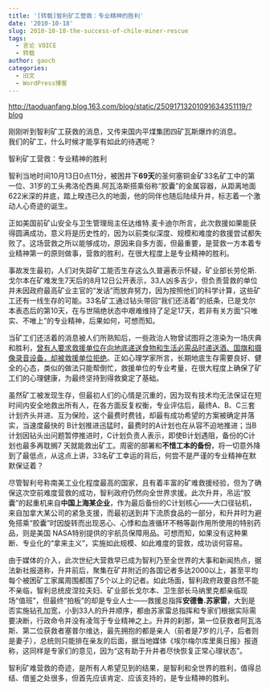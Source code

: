 ```yaml
---
title: '[转载]智利矿工营救：专业精神的胜利'
date: '2010-10-18'
slug: 2010-10-18-the-success-of-chile-miner-rescue
tags:
  - 言论 VOICE
  - 转载
author: gaoch
categories:
  - 旧文
  - WordPress博客
---
```



http://taoduanfang.blog.163.com/blog/static/25091713201091634351119/?blog

刚刚听到智利矿工获救的消息，又传来国内平煤集团四矿瓦斯爆炸的消息。  
我们的矿工，什么时候才能享有如此的待遇呢？

智利矿工营救：专业精神的胜利

智利当地时间10月13日0点11分，被困井下**69天**的圣何塞铜金矿33名矿工中的第一位、31岁的工头弗洛伦西奥.阿瓦洛斯搭乘俗称“胶囊”的金属容器，从距离地面622米深的井底，踏上暌违已久的地面，他的同伴也随后陆续升井，标志着一个激动人心奇迹的诞生。

正如美国前矿山安全与卫生管理局主任达维特.麦卡迪尔所言，此次救援如果能获得圆满成功，意义将是历史性的，因为以前类似深度、规模和难度的救援尝试都失败了。这场营救之所以能够成功，原因来自多方面，但最重要，是营救一方本着专业精神第一的原则做事，营救的胜利，在很大程度上是专业精神的胜利。

事故发生最初，人们对失踪矿工能否生存这么久普遍表示怀疑，矿业部长劳伦斯.戈尔本在矿难发生7天后的8月12日公开表示，33人凶多吉少，但负责营救的单位并未因政府最高矿业主官的“发话”而放弃努力，因为按照他们的科学计算，这些矿工还有一线生存的可能。33名矿工通过钻头带回“我们还活着”的纸条，已是戈尔本表态后的第10天，在与世隔绝状态中艰难维持了足足17天，若非有关方面“只唯实、不唯上”的专业精神，后果如何，可想而知。

当矿工们还活着的消息被人们所熟知后，一些政治人物曾试图将之渲染为一场庆典和胜利，<span
style="text-decoration: underline;">曾有人要求救援单位在向地底递送食物和生活必需品时递送酒、国旗和摄像录音设备，却被救援单位拒绝</span>。正如心理学家所言，长期地底生存需要良好、健全的心态，类似的做法只能帮倒忙，救援单位的专业考量，在很大程度上确保了矿工们的心理健康，为最终坚持到得救奠定了基础。

虽然矿工被发现生存，但最初人们的心情是沉重的，因为现有技术均无法保证在短时间内安全地救出所有人，在各方面反复权衡，专业评估后，最终A、B、C三套计划齐头并进、互为保险，这个最费时费钱，却最有成功希望的方案被确定并落实，当速度最快的
B计划推进迅猛时，最费时的A计划也在从容不迫地推进；当B计划因钻头出问题暂停推进时，C计划负责人表示，即使B计划遇阻，备份的C计划也最多再耽搁7
天就能救出矿工。周密的部署和**不惜工本的备份**，将一切意外降到了最低点，从这点上讲，33名矿工幸运的背后，何尝不是严谨的专业精神在默默保证着？

尽管智利号称南美工业化程度最高的国家，且有着丰富的矿难救援经验，但为了确保这次空前难度营救的成功，智利政府仍然向全世界求援。此次升井，吊运“胶囊”的起重机来自**中国上海某企业**，作为最后备份的C计划核心——大口径钻机，来自加拿大某公司的紧急支援，而最初送到井下流质食品的一部分，和升井时为避免搭乘“胶囊”时因旋转而出现恶心、心悸和血液循环不畅等副作用所使用的特别药品，则是美国
NASA特别提供的宇航员保障用品。可想而知，如果没有这种果断、专业化的“拿来主义”，实施如此规模、如此难度的营救，成功谈何容易。

由于媒体的介入，此次世纪大营救早已成为智利乃至全世界的大事和新闻热点，据法新社报道称，升井前后，聚集在矿井附近的各国记者多达2000以上，甚至平均每个被困矿工家属周围都围了5个以上的记者。如此场面，智利政府政要自然不能不亲临，智利总统皮涅拉夫妇、矿业部长戈尔本、卫生部长马纳里克都亲临现场“值班”，但最终“拍板”的却是专业人士——救援总指挥**安德鲁.苏家雷**，大到是否实施钻孔加宽，小到33人的升井顺序，都由苏家雷总指挥和专家们根据实际需要决断，行政命令并没有凌驾于专业精神之上。升井的刹那，第一位获救者阿瓦洛斯、第二位获救者塞普尔维达，最先拥抱的都是亲人（前者是7岁的儿子，后者则是妻子），总统则只能排在亲友的后面，据当地媒体《埃尔梅尔库里奥日报》报道称，这同样是专家们的意见，因为“这有助于升井者尽快恢复正常心理状态”。

智利矿难营救的奇迹，是所有人希望见到的结果，是智利和全世界的胜利，值得总结、借鉴之处很多，但首先应该肯定、应该支持的，是专业精神的胜利。
